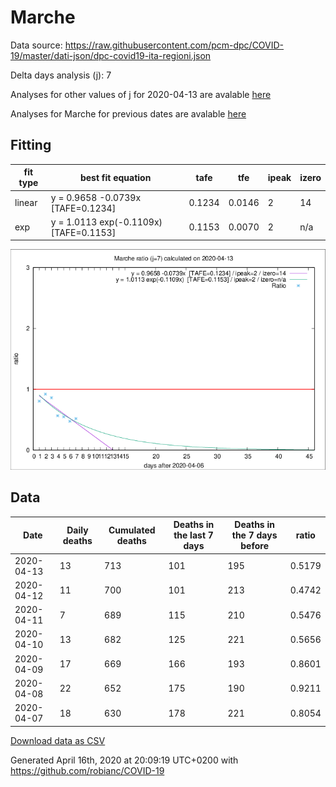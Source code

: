 # Marche

Data source: https://raw.githubusercontent.com/pcm-dpc/COVID-19/master/dati-json/dpc-covid19-ita-regioni.json

Delta days analysis (j): 7

Analyses for other values of j for 2020-04-13 are avalable [here](../2020-04-13/README.md)

Analyses for Marche for previous dates are avalable [here](../README.md)

## Fitting 
|fit type|best fit equation|tafe|tfe|ipeak|izero|
|-------|-----|--------|------|---|---|
|linear|y = 0.9658 -0.0739x  [TAFE=0.1234]|0.1234|0.0146|2|14|
|exp|y = 1.0113 exp(-0.1109x)  [TAFE=0.1153]|0.1153|0.0070|2|n/a|

![Plot](COVID-19_marche_j7_2020-04-13.png)

## Data
|Date|Daily deaths|Cumulated deaths|Deaths in the last 7 days|Deaths in the 7 days before|ratio|
|----|----------|-----------|-------|--------------------|-----|
|2020-04-13|13|713|101|195|0.5179|
|2020-04-12|11|700|101|213|0.4742|
|2020-04-11|7|689|115|210|0.5476|
|2020-04-10|13|682|125|221|0.5656|
|2020-04-09|17|669|166|193|0.8601|
|2020-04-08|22|652|175|190|0.9211|
|2020-04-07|18|630|178|221|0.8054|

[Download data as CSV](COVID-19_marche_j7_2020-04-13.csv)

Generated April 16th, 2020 at 20:09:19 UTC+0200 with https://github.com/robianc/COVID-19
